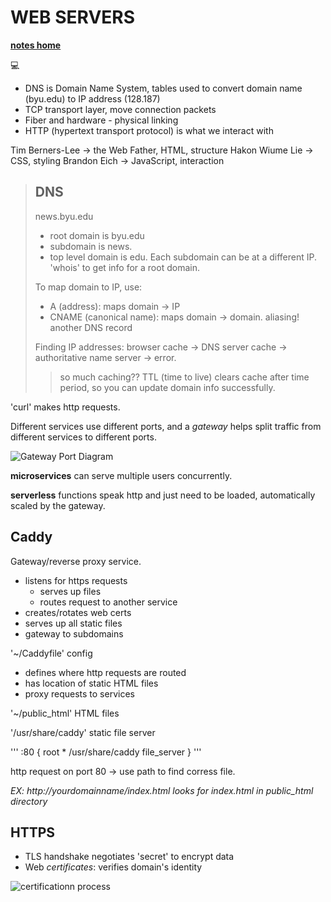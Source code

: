 # WEB SERVERS
[**notes home**](../notes.md)

:computer:

* DNS is Domain Name System, tables used to convert domain name (byu.edu) to IP address (128.187)
* TCP transport layer, move connection packets
* Fiber and hardware \- physical linking
* HTTP (hypertext transport protocol) is what we interact with

Tim Berners-Lee -> the Web Father, HTML, structure
Hakon Wiume Lie -> CSS, styling
Brandon Eich -> JavaScript, interaction


> ## DNS
> news.byu.edu
> - root domain is byu.edu
> - subdomain is news.
> - top level domain is edu.
> Each subdomain can be at a different IP.
> 'whois' to get info for a root domain.
>  
> To map domain to IP, use:
> * A (address): maps domain -> IP
> * CNAME (canonical name): maps domain -> domain. aliasing! another DNS record
> 
> Finding IP addresses: browser cache -> DNS server cache -> authoritative name server -> error.
> 
> > so much caching?? TTL (time to live) clears cache after time period, so you can update domain info successfully.
>  

'curl' makes http requests.

Different services use different ports, and a *gateway* helps split traffic from different services to different ports.

![Gateway Port Diagram](https://github.com/webprogramming260/.github/blob/6773fc923e8e12ddb159b85053a0f508b12e1f15/profile/webServers/webServers/webServersGateway.jpg)

**microservices** can serve multiple users concurrently.

**serverless** functions speak http and just need to be loaded, automatically scaled by the gateway.


## Caddy
Gateway/reverse proxy service.

- listens for https requests
  - serves up files
  - routes request to another service
- creates/rotates web certs
- serves up all static files
- gateway to subdomains

'~/Caddyfile' config
* defines where http requests are routed
* has location of static HTML files
* proxy requests to services

'~/public_html' HTML files

'/usr/share/caddy' static file server

'''
:80 {
      root * /usr/share/caddy
      file_server
}
'''

http request on port 80 -> use path to find corress file.

*EX: http://yourdomainname/index.html looks for index.html in public_html directory*

## HTTPS

* TLS handshake negotiates 'secret' to encrypt data
* Web *certificates*: verifies domain's identity

![certificationn process](https://github.com/webprogramming260/.github/blob/main/profile/webServers/https/letsencryptCertIssue.jpg)


